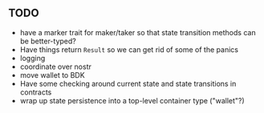 ## TODO
- have a marker trait for maker/taker so that state transition methods can be better-typed?
- Have things return `Result` so we can get rid of some of the panics
- logging
- coordinate over nostr
- move wallet to BDK
- Have some checking around current state and state transitions in contracts
- wrap up state persistence into a top-level container type ("wallet"?)